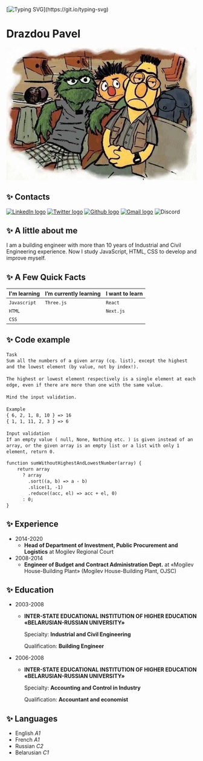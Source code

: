 [![Typing SVG](https://readme-typing-svg.demolab.com/?lines=Hello!+This+is+the+coolest+CV!!!;Ok,+this+is+the+simplest+CV.;Unfortunately...)](https://git.io/typing-svg)

# Drazdou Pavel

![Image](photo.jpeg)

## ✨ Contacts

[<img src="https://img.shields.io/badge/LinkedIn-282C34?logo=linkedin&logoColor=0077B5" alt="LinkedIn logo" title="LinkedIn" height="20" />](https://www.linkedin.com/in/pavel-drazdou-b703a51b6/)
[<img src="https://img.shields.io/badge/Twitter-1d9bf0?logo=twitter&logoColor=fff" alt="Twitter logo" title="Twitter" height="20" />](https://twitter.com/PotomuchtoG)
[<img src="https://img.shields.io/badge/Github-282C34?logo=github&logoColor=fff" alt="Github logo" title="Github" height="20" />](https://github.com/itzaur)
[<img src="https://img.shields.io/badge/Gmail-D14836?logo=gmail&logoColor=fff" alt="Gmail logo" title="Gmail" height="20" />](mailto:preneur85@gmail.com)
![Discord](https://img.shields.io/badge/-Pavel%28%40itzaur%29-282C34?&style=flat&logo=discord&logoColor=7289da)

## ✨ A little about me

I am a building engineer with more than 10 years of Industrial and Civil Engineering experience.
Now I study JavaScript, HTML, CSS to develop and improve myself.

## ✨ A Few Quick Facts

| I'm learning | I’m currently learning | I want to learn |
| ------------ | ---------------------- | --------------- |
| `Javascript` | `Three.js`             | `React`         |
| `HTML`       |                        | `Next.js`       |
| `CSS`        |                        |                 |

## ✨ Code example

```
Task
Sum all the numbers of a given array (cq. list), except the highest and the lowest element (by value, not by index!).

The highest or lowest element respectively is a single element at each edge, even if there are more than one with the same value.

Mind the input validation.

Example
{ 6, 2, 1, 8, 10 } => 16
{ 1, 1, 11, 2, 3 } => 6

Input validation
If an empty value ( null, None, Nothing etc. ) is given instead of an array, or the given array is an empty list or a list with only 1 element, return 0.
```

```
function sumWithoutHighestAndLowestNumber(array) {
    return array
      ? array
        .sort((a, b) => a - b)
        .slice(1, -1)
        .reduce((acc, el) => acc + el, 0)
      : 0;
}
```

## ✨ Experience

- 2014-2020
  - **Head of Department of Investment,
    Public Procurement and Logistics**
    at Mogilev Regional Court
- 2008-2014
  - **Engineer of Budget and Contract Administration Dept.**
    at «Mogilev House-Building Plant» (Mogilev House-Building Plant, OJSC)

## ✨ Education

- 2003-2008

  - **INTER-STATE EDUCATIONAL INSTITUTION OF HIGHER
    EDUCATION «BELARUSIAN-RUSSIAN UNIVERSITY»**

    Specialty: **Industrial and Civil Engineering**

    Qualification: **Building Engineer**

- 2006-2008

  - **INTER-STATE EDUCATIONAL INSTITUTION OF HIGHER
    EDUCATION «BELARUSIAN-RUSSIAN UNIVERSITY»**

    Specialty: **Accounting and Control in Industry**

    Qualification: **Accountant and economist**

## ✨ Languages

- English _A1_
- French _A1_
- Russian _C2_
- Belarusian _C1_
